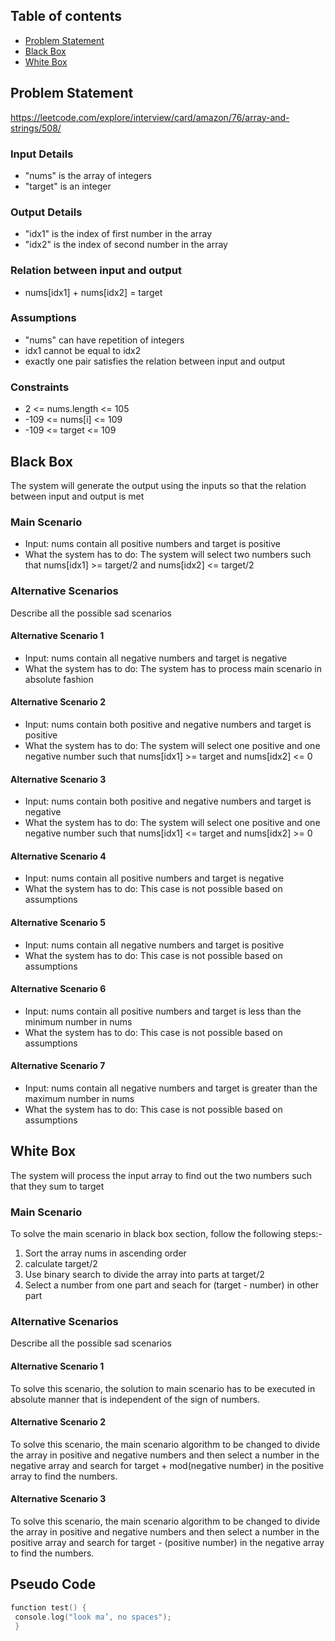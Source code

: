 ## Table of contents
* [Problem Statement](#problem-statement)
* [Black Box](#black-box)
* [White Box](#white-box)

## Problem Statement
https://leetcode.com/explore/interview/card/amazon/76/array-and-strings/508/

### Input Details
- "nums" is the array of integers
- "target" is an integer

### Output Details
- "idx1" is the index of first number in the array
- "idx2" is the index of second number in the array

### Relation between input and output
- nums[idx1] + nums[idx2] = target

### Assumptions
- "nums" can have repetition of integers
- idx1 cannot be equal to idx2
- exactly one pair satisfies the relation between input and output

### Constraints
- 2 <= nums.length <= 105
- -109 <= nums[i] <= 109
- -109 <= target <= 109

## Black Box
The system will generate the output using the inputs so that the relation between
input and output is met

### Main Scenario
- Input: nums contain all positive numbers and target is positive
- What the system has to do: The system will select two numbers such that
nums[idx1] >= target/2 and nums[idx2] <= target/2

### Alternative Scenarios
Describe all the possible sad scenarios

#### Alternative Scenario 1
- Input: nums contain all negative numbers and target is negative
- What the system has to do: The system has to process main scenario in absolute fashion

#### Alternative Scenario 2
- Input: nums contain both positive and negative numbers and target is positive
- What the system has to do: The system will select one positive and one negative number such that nums[idx1] >= target and nums[idx2] <= 0

#### Alternative Scenario 3
- Input: nums contain both positive and negative numbers and target is negative
- What the system has to do: The system will select one positive and one negative
number such that nums[idx1] <= target and nums[idx2] >= 0

#### Alternative Scenario 4
- Input: nums contain all positive numbers and target is negative
- What the system has to do: This case is not possible based on assumptions

#### Alternative Scenario 5
- Input: nums contain all negative numbers and target is positive
- What the system has to do: This case is not possible based on assumptions

#### Alternative Scenario 6
- Input: nums contain all positive numbers and target is less than the minimum number in nums
- What the system has to do: This case is not possible based on assumptions

#### Alternative Scenario 7
- Input: nums contain all negative numbers and target is greater than the maximum number in nums
- What the system has to do: This case is not possible based on assumptions

## White Box
The system will process the input array to find out the two numbers such that
they sum to target

### Main Scenario
To solve the main scenario in black box section, follow the following steps:-
1. Sort the array nums in ascending order
2. calculate target/2
3. Use binary search to divide the array into parts at target/2
4. Select a number from one part and seach for (target - number) in other part

### Alternative Scenarios
Describe all the possible sad scenarios

#### Alternative Scenario 1
To solve this scenario, the solution to main scenario has to be executed in absolute manner that is independent of the sign of numbers.

#### Alternative Scenario 2
To solve this scenario, the main scenario algorithm to be changed to divide the array in positive and negative numbers and then select a number in the negative array and search for target + mod(negative number) in the positive array to find the numbers.

#### Alternative Scenario 3
To solve this scenario, the main scenario algorithm to be changed to divide the array in positive and negative numbers and then select a number in the positive array and search for target - (positive number) in the negative array to find the numbers.

## Pseudo Code
```c++
function test() {
 console.log("look ma’, no spaces");
 }
 ```
